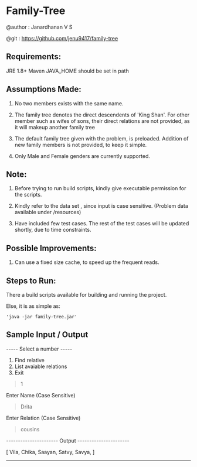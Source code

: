 # Family-Tree

@author : Janardhanan V S

@git : https://github.com/jenu9417/family-tree



Requirements:
-------------

JRE 1.8+
Maven
JAVA_HOME should be set in path



Assumptions Made:
------------------

1) No two members exists with the same name.

2) The family tree denotes the direct descendents of 'King Shan'. For other member such as wifes of sons, their direct relations are not provided, as it will makeup another family tree

3) The default family tree given with the problem, is preloaded. Addition of new family members is not provided, to keep it simple.

4) Only Male and Female genders are currently supported.



Note: 
-----
1) Before trying to run build scripts, kindly give executable permission for the scripts.

2) Kindly refer to the data set , since input is case sensitive. (Problem data available under /resources)

3) Have included few test cases. The rest of the test cases will be updated shortly, due to time constraints.



Possible Improvements:
----------------------

1) Can use a fixed size cache, to speed up the frequent reads.



Steps to Run:
-------------

There a build scripts available for building and running the project.

Else, it is as simple as:

	'java -jar family-tree.jar'
	
	
	
Sample Input / Output
---------------------

----- Select a number ----- 
1. Find relative
2. List avaiable relations
3. Exit

> 1

Enter Name (Case Sensitive)

> Drita

Enter Relation (Case Sensitive)

> cousins

---------------------- Output ----------------------

[ Vila, Chika, Saayan, Satvy, Savya,  ]

----------------------------------------------------	
	